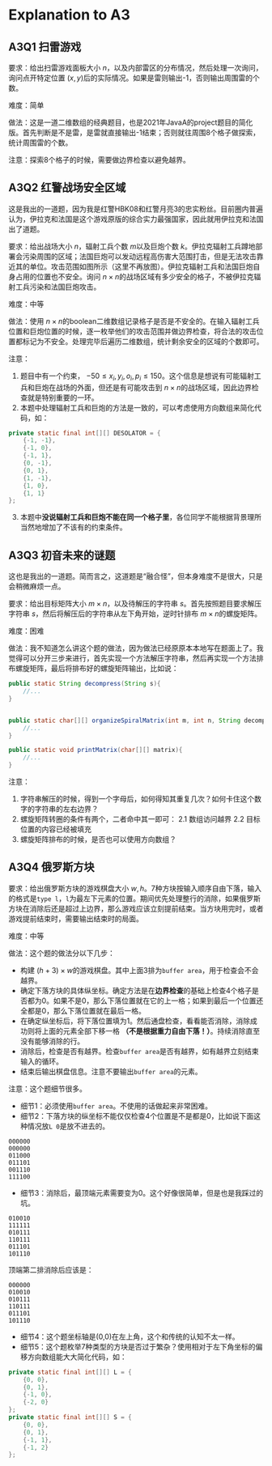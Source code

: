 # Explanation to A3

## A3Q1 扫雷游戏

要求：给出扫雷游戏面板大小 $n$，以及内部雷区的分布情况，然后处理一次询问，询问点开特定位置 $(x,y)$后的实际情况。如果是雷则输出-1，否则输出周围雷的个数。

难度：简单

做法：这是一道二维数组的经典题目，也是2021年JavaA的project题目的简化版。首先判断是不是雷，是雷就直接输出-1结束；否则就往周围8个格子做探索，统计周围雷的个数。

注意：探索8个格子的时候，需要做边界检查以避免越界。

## A3Q2 红警战场安全区域

这是我出的一道题，因为我是红警HBK08和红警月亮3的忠实粉丝。目前圈内普遍认为，伊拉克和法国是这个游戏原版的综合实力最强国家，因此就用伊拉克和法国出了道题。

要求：给出战场大小 $n$，辐射工兵个数 $m$以及巨炮个数 $k$。伊拉克辐射工兵蹲地部署会污染周围的区域；法国巨炮可以发动远程高伤害大范围打击，但是无法攻击靠近其的单位。攻击范围如图所示（这里不再放图）。伊拉克辐射工兵和法国巨炮自身占用的位置也不安全。询问 $n×n$的战场区域有多少安全的格子，不被伊拉克辐射工兵污染和法国巨炮攻击。

难度：中等

做法：使用 $n×n$的boolean二维数组记录格子是否是不安全的。在输入辐射工兵位置和巨炮位置的时候，逐一枚举他们的攻击范围并做边界检查，将合法的攻击位置都标记为不安全。处理完毕后遍历二维数组，统计剩余安全的区域的个数即可。

注意：
1. 题目中有一个约束， $-50 \le x_i,y_i,o_i,p_i \le 150$。这个信息是想说有可能辐射工兵和巨炮在战场的外面，但还是有可能攻击到 $n×n$的战场区域，因此边界检查就是特别重要的一环。
2. 本题中处理辐射工兵和巨炮的方法是一致的，可以考虑使用方向数组来简化代码，如：

```java
private static final int[][] DESOLATOR = {
    {-1, -1},
    {-1, 0},
    {-1, 1},
    {0, -1},
    {0, 1},
    {1, -1},
    {1, 0},
    {1, 1}
};
```

3. 本题中**没说辐射工兵和巨炮不能在同一个格子里**，各位同学不能根据背景理所当然地增加了不该有的约束条件。

## A3Q3 初音未来的谜题

这也是我出的一道题。简而言之，这道题是“融合怪”，但本身难度不是很大，只是会稍微麻烦一点。

要求：给出目标矩阵大小 $m×n$，以及待解压的字符串 $s$。首先按照题目要求解压字符串 $s$，然后将解压后的字符串从左下角开始，逆时针排布 $m×n$的螺旋矩阵。

难度：困难

做法：我不知道怎么讲这个题的做法，因为做法已经原原本本地写在题面上了。我觉得可以分开三步来进行，首先实现一个方法解压字符串，然后再实现一个方法排布螺旋矩阵，最后将排布好的螺旋矩阵输出，比如说：

```java
public static String decompress(String s){
    //...
}


public static char[][] organizeSpiralMatrix(int m, int n, String decompressed){
    //...
}

public static void printMatrix(char[][] matrix){
    //...
}
```

注意：
1. 字符串解压的时候，得到一个字母后，如何得知其重复几次？如何卡住这个数字的字符串的左右边界？
2. 螺旋矩阵转圈的条件有两个，二者命中其一即可：
2.1 数组访问越界
2.2 目标位置的内容已经被填充
1. 螺旋矩阵排布的时候，是否也可以使用方向数组？

## A3Q4 俄罗斯方块

要求：给出俄罗斯方块的游戏棋盘大小 $w,h$。7种方块按输入顺序自由下落，输入的格式是`type l`，`l`为最左下元素的位置。期间优先处理整行的消除，如果俄罗斯方块在消除后还是超过上边界，那么游戏应该立刻提前结束。当方块用完时，或者游戏提前结束时，需要输出结束时的局面。

难度：中等

做法：这个题的做法分以下几步：
- 构建 $(h+3)×w$的游戏棋盘。其中上面3排为`buffer area`，用于检查会不会越界。
- 确定下落方块的具体纵坐标。确定方法是在**边界检查**的基础上检查4个格子是否都为0。如果不是0，那么下落位置就在它的上一格；如果到最后一个位置还全都是0，那么下落位置就在最后一格。
- 在确定纵坐标后，将下落位置填为1。然后通盘检查，看看能否消除，消除成功则将上面的元素全部下移一格 **（不是根据重力自由下落！）**。持续消除直至没有能够消除的行。
- 消除后，检查是否有越界。检查`buffer area`是否有越界，如有越界立刻结束输入的循环。
- 结束后输出棋盘信息。注意不要输出`buffer area`的元素。

注意：这个题细节很多。
- 细节1：必须使用`buffer area`。不使用的话做起来非常困难。
- 细节2：下落方块的纵坐标不能仅仅检查4个位置是不是都是0，比如说下面这种情况放`L 0`是放不进去的。

```
000000
000000
011000
011101
001110
111100
```

- 细节3：消除后，最顶端元素需要变为0。这个好像很简单，但是也是我踩过的坑。

```
010010
111111
010111
110111
011101
101110
```

顶端第二排消除后应该是：

```
000000
010010
010111
110111
011101
101110
```

- 细节4：这个题坐标轴是(0,0)在左上角，这个和传统的认知不太一样。
- 细节5：这个题枚举7种类型的方块是否过于繁杂？使用相对于左下角坐标的偏移方向数组能大大简化代码，如：

```java
private static final int[][] L = {
    {0, 0},
    {0, 1},
    {-1, 0},
    {-2, 0}
};
private static final int[][] S = {
    {0, 0},
    {0, 1},
    {-1, 1},
    {-1, 2}
};
```
